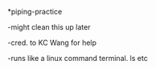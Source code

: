 *piping-practice

-might clean this up later

-cred. to KC Wang for help

-runs like a linux command terminal. ls etc
